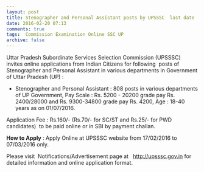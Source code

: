 ```yaml
---
layout: post
title: Stenographer and Personal Assistant posts by UPSSSC  last date    
date: 2016-02-20 07:13
comments: true
tags:  Commission Examination Online SSC UP 
archive: false
---
```

Uttar Pradesh Subordinate Services Selection Commission (UPSSSC) invites online applications from Indian Citizens for following  posts of Stenographer and Personal Assistant in various departments in Government of Uttar Pradesh (UP) :     


- Stenographer and Personal Assistant : 808 posts in various departments of UP Government, Pay Scale : Rs. 5200 - 20200 grade pay Rs. 2400/28000 and Rs. 9300-34800 grade pay Rs. 4200, Age : 18-40 years as on 01/07/2016.   

Application Fee : Rs.160/- (Rs.70/- for SC/ST and Rs.25/- for PWD candidates)  to be paid online or in SBI by payment challan.

**How to Apply** : Apply Online at UPSSSC website from 17/02/2016 to 07/03/2016 only.  

Please visit  Notifications/Advertisement page at   <http://upsssc.gov.in> for detailed information and online application format. 



